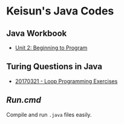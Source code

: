 # Keisun's Java Codes

## Java Workbook
- [Unit 2: Beginning to Program](Unit2)

## Turing Questions in Java

- [20170321 - Loop Programming Exercises](20170321_loop-programming-exercises)

## *Run.cmd*

Compile and run `.java` files easily.
